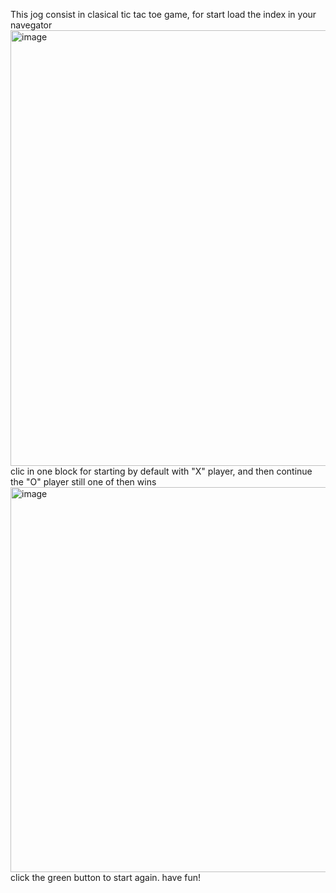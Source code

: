 This jog consist in clasical tic tac toe game, for start load the index in your navegator
<img width="638" height="697" alt="image" src="https://github.com/user-attachments/assets/200d0c5b-c476-4861-96ee-52d7add1b2e8" />
clic in one block for starting by default with "X" player, and then continue the "O" player still one of then wins
<img width="519" height="616" alt="image" src="https://github.com/user-attachments/assets/26abe0e1-ba15-4189-b1b3-4c6a6341fdea" />
click the green button to start again.
have fun!






